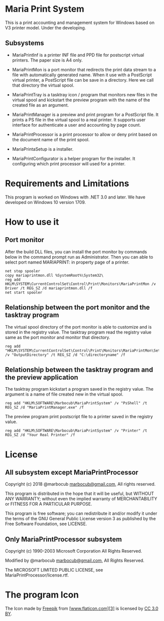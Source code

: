 # Maria Print System

This is a print accounting and management system for Windows based on V3 printer model. Under the developing.

Subsystems
----------

* MariaPrintInf is a printer INF file and PPD file for postscript virtual printers. The paper size is A4 only.

* MariaPrintMon is a port monitor that redirects the print data stream to a file with automatically generated name. When it use with a PostScript virtual printer, a PostScript file can be save in a directory. Here we call that directory the virtual spool.

* MariaPrintTray is a tasktray icon / program that monitors new files in the virtual spool and kickstart the preview program with the name of the created file as an argument.

* MariaPrintManager is a preview and print program for a PostScript file. It prints a PS file in the virtual spool to a real printer. It supports user interface for authenticate a user and accounting by page count.

* MariaPrintProcessor is a print processor to allow or deny print based on the document name of the print spool.

* MariaPrintaSetup is a installer.

* MariaPrintConfigurator is a helper program for the installer. It configuring which print processor will used for a printer. 

Requirements and Limitations
============================

This program is worked on Windows with .NET 3.0 and later. 
We have developed on Windows 10 version 1709.

How to use it
=============

Port monitor
------------

After the build DLL files, you can install the port monitor by commands below in the command prompt run as Administrator.
Then you can able to select port named MARIAPRINT: in property page of a printer.

    net stop spooler
    copy mariaprintmon.dll %SystemRoot%\System32\
    reg add HKLM\SYSTEM\CurrentControlSet\Control\Print\Monitors\MariaPrintMon /v Driver /t REG_SZ /d mariaprintmon.dll /f
    net start spooler

Relationship between the port monitor and the tasktray program
--------------------------------------------------------------

The virtual spool directory of the port monitor is able to customize and is stored in the registry value. The tasktray program read the registry value same as the port monitor and monitor that directory.

    reg add "HKLM\SYSTEM\CurrentControlSet\Control\Print\Monitors\MariaPrintMon\Settings" /v "OutputDirectory" /t REG_SZ /d "C:\directoryname" /f

Relationship between the tasktray program and the preview application
---------------------------------------------------------------------

The tasktray program kickstart a program saved in the registry value. The argument is a name of file created new in the virtual spool.

    reg add "HKLM\SOFTWARE\Marbocub\MariaPrintSystem" /v "PsShell" /t REG_SZ /d "MariaPrintManager.exe" /f

The preview program print postscript file to a printer saved in the registry value.

    reg add "HKLM\SOFTWARE\Marbocub\MariaPrintSystem" /v "Printer" /t REG_SZ /d "Your Real Printer" /f

License
=======

## All subsystem except MariaPrintProcessor

Copyright (c) 2018 @marbocub <marbocub@gmail.com>, All rights reserved.

This program is distributed in the hope that it will be useful, but WITHOUT ANY WARRANTY; without even the implied warranty of MERCHANTABILITY or FITNESS FOR A PARTICULAR PURPOSE. 

This program is free software; you can redistribute it and/or modify it under the terms of the GNU General Public License version 3 as published by the Free Software Foundation, see LICENSE.

## Only MariaPrintProcessor subsystem

Copyright (c) 1990-2003  Microsoft Corporation All Rights Reserved.

Modified by @marbocub <marbocub@gmail.com>, All Rights Reserved.

The MICROSOFT LIMITED PUBLIC LICENSE, see MariaPrintProcessor/license.rtf.

The program Icon
================

The Icon made by [Freepik][2] from [www.flaticon.com][3] is licensed by [CC 3.0 BY][4].

[1]: https://github.com/marbocub/MariaPrintPort
[2]: http://www.freepik.com/
[3]: https://www.flaticon.com/
[4]: http://creativecommons.org/licenses/by/3.0/
